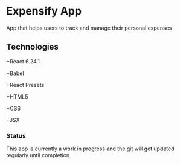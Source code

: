# Expensify App
App that helps users to track and manage their personal expenses


## Technologies

+React 6.24.1

+Babel

+React Presets

+HTML5

+CSS

+JSX

### Status

This app is currently a work in progress and the git will get updated regularly until completion.
